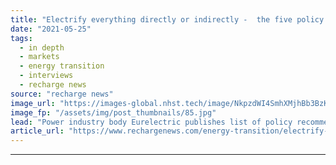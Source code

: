 ```yaml
---
title: "Electrify everything directly or indirectly -  the five policy steps needed to decarbonise Europe"
date: "2021-05-25"
tags: 
  - in depth
  - markets
  - energy transition
  - interviews
  - recharge news
source: "recharge news"
image_url: "https://images-global.nhst.tech/image/NkpzdWI4SmhXMjhBb3BzK1BFd1pERWFKeE5aVkNwdGl0YzNsN3hkUHZ3UT0=/nhst/binary/a36762673140d8aff1ad1d5ea1afd0de"
image_fp: "/assets/img/post_thumbnails/85.jpg"
lead: "Power industry body Eurelectric publishes list of policy recommendations that it says are needed to meet the EU goal of 55% emissions reductions by 2030"
article_url: "https://www.rechargenews.com/energy-transition/electrify-everything-directly-or-indirectly-the-five-policy-steps-needed-to-decarbonise-europe/2-1-1014899"
---
```


---

